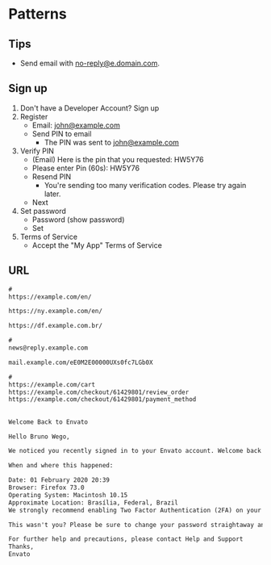# Patterns

## Tips

- Send email with [no-reply@e.domain.com](mailto:no-reply@e.domain.com).

## Sign up

1. Don't have a Developer Account? Sign up
2. Register
   - Email: john@example.com
   - Send PIN to email
     - The PIN was sent to [john@example.com](mailto:john@example.com)
3. Verify PIN
   - (Email) Here is the pin that you requested: HW5Y76
   - Please enter Pin (60s): HW5Y76
   - Resend PIN
     - You're sending too many verification codes. Please try again later.
   - Next
4. Set password
   - Password (show password)
   - Set
5. Terms of Service
   - Accept the "My App" Terms of Service

## URL

```txt
#
https://example.com/en/

https://ny.example.com/en/

https://df.example.com.br/

#
news@reply.example.com

mail.example.com/eE0M2E00000UXs0fc7LGb0X

#
https://example.com/cart
https://example.com/checkout/61429801/review_order
https://example.com/checkout/61429801/payment_method
```

##

```txt
Welcome Back to Envato

Hello Bruno Wego,

We noticed you recently signed in to your Envato account. Welcome back!

When and where this happened:

Date: 01 February 2020 20:39
Browser: Firefox 73.0
Operating System: Macintosh 10.15
Approximate Location: Brasília, Federal, Brazil
We strongly recommend enabling Two Factor Authentication (2FA) on your account: it only takes a minute and it’s the best way of keeping your account secure.

This wasn't you? Please be sure to change your password straightaway and to use a strong password that you've not used anywhere else.

For further help and precautions, please contact Help and Support
Thanks,
Envato
```
